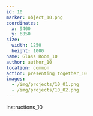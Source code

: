 ```yaml
---
id: 10
marker: object_10.png
coordinates:
  x: 9400
  y: 6850
size:
  width: 1250
  height: 1000
name: Glass Room_10
author: author_10
location: common
action: presenting together_10
images:
  - /img/projects/10_01.png
  - /img/projects/10_02.png
---
```


instructions_10
